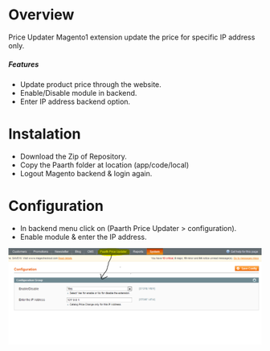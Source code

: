 # Overview

Price Updater Magento1 extension update the price for specific IP address only. 

##### Features

* Update product price through the website.
* Enable/Disable module in  backend.
* Enter IP address backend option.


# Instalation

* Download the Zip of Repository.
* Copy the Paarth folder at location (app/code/local)
* Logout Magento backend & login again.


# Configuration

* In backend menu click on (Paarth Price Updater > configuration).
* Enable module & enter the IP address.

![solarized vim](https://github.com/PaarthKumar/Price_Updater/raw/master/images/Price_Updater_Configuration.png) 


